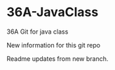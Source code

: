 # 36A-JavaClass
36A  Git for java class

New information for this git repo

Readme updates from new branch.
